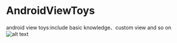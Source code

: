 # AndroidViewToys
android view toys:include basic knowledge、custom view and so on
![alt text](http://ubmcmm.baidustatic.com/media/v1/0f0005yYIsGLBGDGfPud10.png)
